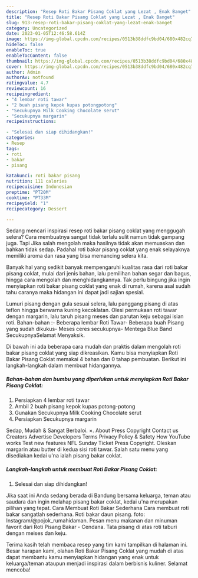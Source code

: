 ```yaml
---
description: "Resep Roti Bakar Pisang Coklat yang Lezat , Enak Banget"
title: "Resep Roti Bakar Pisang Coklat yang Lezat , Enak Banget"
slug: 913-resep-roti-bakar-pisang-coklat-yang-lezat-enak-banget
category: Uncategorized
date: 2023-01-05T12:46:58.614Z
image: https://img-global.cpcdn.com/recipes/0513b38ddfc9bd04/680x482cq70/roti-bakar-pisang-coklat-foto-resep-utama.jpg
hideToc: false
enableToc: true
enableTocContent: false
thumbnail: https://img-global.cpcdn.com/recipes/0513b38ddfc9bd04/680x482cq70/roti-bakar-pisang-coklat-foto-resep-utama.jpg
cover: https://img-global.cpcdn.com/recipes/0513b38ddfc9bd04/680x482cq70/roti-bakar-pisang-coklat-foto-resep-utama.jpg
author: Admin
authorAv: notfound
ratingvalue: 4.7
reviewcount: 16
recipeingredient:
- "4 lembar roti tawar"
- "2 buah pisang kepok kupas potongpotong"
- "Secukupnya Milk Cooking Chocolate serut"
- "Secukupnya margarin"
recipeinstructions:

- "Selesai dan siap dihidangkan!"
categories:
- Resep
tags:
- roti
- bakar
- pisang

katakunci: roti bakar pisang 
nutrition: 111 calories
recipecuisine: Indonesian
preptime: "PT20M"
cooktime: "PT33M"
recipeyield: "1"
recipecategory: Dessert

---
```



Sedang mencari inspirasi resep roti bakar pisang coklat yang menggugah selera? Cara membuatnya sangat tidak terlalu sulit namun tidak gampang juga. Tapi Jika salah mengolah maka hasilnya tidak akan memuaskan dan bahkan tidak sedap. Padahal roti bakar pisang coklat yang enak selayaknya memiliki aroma dan rasa yang bisa memancing selera kita.


Banyak hal yang sedikit banyak mempengaruhi kualitas rasa dari roti bakar pisang coklat, mulai dari jenis bahan, lalu pemilihan bahan segar dan bagus, hingga cara mengolah dan menghidangkannya. Tak perlu bingung jika ingin menyiapkan roti bakar pisang coklat yang enak di rumah, karena asal sudah tahu caranya maka hidangan ini dapat jadi sajian spesial.

Lumuri pisang dengan gula sesuai selera, lalu panggang pisang di atas teflon hingga berwarna kuning kecoklatan. Olesi permukaan roti tawar dengan margarin, lalu taruh pisang meses dan parutan keju sebagai isian roti. Bahan-bahan :- Beberapa lembar Roti Tawar- Beberapa buah Pisang yang sudah dikukus- Meses ceres secukupnya- Mentega Blue Band SecukupnyaSelamat Menyaksik.


Di bawah ini ada beberapa cara mudah dan praktis dalam mengolah roti bakar pisang coklat yang siap dikreasikan. Kamu bisa menyiapkan Roti Bakar Pisang Coklat memakai 4 bahan dan 0 tahap pembuatan. Berikut ini langkah-langkah dalam membuat hidangannya.

<!--inarticleads1-->

##### Bahan-bahan dan bumbu yang diperlukan untuk menyiapkan Roti Bakar Pisang Coklat:

1. Persiapkan 4 lembar roti tawar
1. Ambil 2 buah pisang kepok kupas potong-potong
1. Gunakan Secukupnya Milk Cooking Chocolate serut
1. Persiapkan Secukupnya margarin


Sedap, Mudah &amp; Sangat Berbaloi. ×. About Press Copyright Contact us Creators Advertise Developers Terms Privacy Policy &amp; Safety How YouTube works Test new features NFL Sunday Ticket Press Copyright. Oleskan margarin atau butter di kedua sisi roti tawar. Salah satu menu yang disediakan kedai u&#39;na ialah pisang bakar coklat. 

<!--inarticleads2-->

##### Langkah-langkah untuk membuat Roti Bakar Pisang Coklat:


1. Selesai dan siap dihidangkan!

Jika saat ini Anda sedang berada di Bandung bersama keluarga, teman atau saudara dan ingin melahap pisang bakar coklat, kedai u&#39;na merupakan pilihan yang tepat. Cara Membuat Roti Bakar Sederhana Cara membuat roti bakar sangatlah sederhana. Roti bakar daun pisang. foto: Instagram/@pojok_rumahidaman. Pesan menu makanan dan minuman favorit dari Roti Pisang Bakar - Cendana. Tata pisang di atas roti taburi dengan meises dan keju. 

Terima kasih telah membaca resep yang tim kami tampilkan di halaman ini. Besar harapan kami, olahan Roti Bakar Pisang Coklat yang mudah di atas dapat membantu kamu menyiapkan hidangan yang enak untuk keluarga/teman ataupun menjadi inspirasi dalam berbisnis kuliner. Selamat mencoba!
